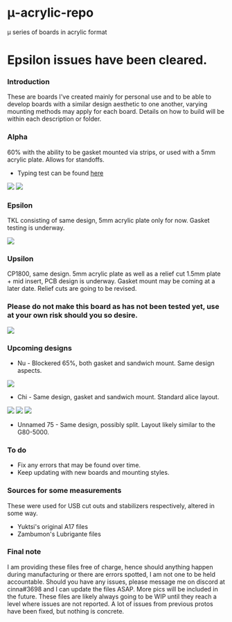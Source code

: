 # μ-acrylic-repo
μ series of boards in acrylic format


# Epsilon issues have been cleared.

### Introduction
These are boards I've created mainly for personal use and to be able to develop boards with a similar design aesthetic to one another, varying mounting methods may apply for each board. Details on how to build will be within each description or folder.

### Alpha
60% with the ability to be gasket mounted via strips, or used with a 5mm acrylic plate. Allows for standoffs.

* Typing test can be found [here](https://www.youtube.com/watch?v=FunP_ofamhc)

<img src=https://cdn.discordapp.com/attachments/847571535815376938/848624265431351337/DSC01980-1.jpg>
<img src=https://cdn.discordapp.com/attachments/591539164584083476/851624472061673542/unknown_1.jpg>

### Epsilon
TKL consisting of same design, 5mm acrylic plate only for now. Gasket testing is underway.

<img src=https://cdn.discordapp.com/attachments/847571535815376938/850194407877640192/image0-1.jpg>

### Upsilon
CP1800, same design. 5mm acrylic plate as well as a relief cut 1.5mm plate + mid insert, PCB design is underway. Gasket mount may be coming at a later date. Relief cuts are going to be revised.
### Please do not make this board as has not been tested yet, use at your own risk should you so desire.

<img src=https://cdn.discordapp.com/attachments/811121740608045077/850588700256501760/10dc4f97-3a6d-4d74-9dec-96cd8be2a822.PNG>

### Upcoming designs
* Nu - Blockered 65%, both gasket and sandwich mount. Same design aspects.
<img src=https://cdn.discordapp.com/attachments/811121740608045077/853239696393371658/8bfa81eb-ea19-4ec9-8785-f4d69e8f6d54.PNG>

* Chi - Same design, gasket and sandwich mount. Standard alice layout. 
<img src=https://cdn.discordapp.com/attachments/811121740608045077/862229188621631498/Mostly_final_files_2021-Jul-07_06-56-50AM-000_CustomizedView9688574862.png>
<img src=https://cdn.discordapp.com/attachments/591539164584083476/863691404165251082/Mostly_final_files_2021-Jul-11_07-32-18AM-000_CustomizedView13531374630.png>
<img src=https://cdn.discordapp.com/attachments/591539164584083476/863691406370799616/Mostly_final_files_2021-Jul-11_07-37-49AM-000_CustomizedView10316021754.png>

* Unnamed 75 - Same design, possibly split. Layout likely similar to the G80-5000.

### To do

* Fix any errors that may be found over time.
* Keep updating with new boards and mounting styles.

### Sources for some measurements

These were used for USB cut outs and stabilizers respectively, altered in some way.

* Yuktsi's original A17 files
* Zambumon's Lubrigante files

### Final note

I am providing these files free of charge, hence should anything happen during manufacturing or there are errors spotted, I am not one to be held accountable. Should you have any issues, please message me on discord at cinna#3698 and I can update the files ASAP. More pics will be included in the future. These files are likely always going to be WIP until they reach a level where issues are not reported. A lot of issues from previous protos have been fixed, but nothing is concrete.
